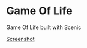 # Game Of Life

Game Of Life built with Scenic

[Screenshot](https://github.com/charlieroth/scenic_game_of_life/blob/main/ScreenShot.png?raw=true)
